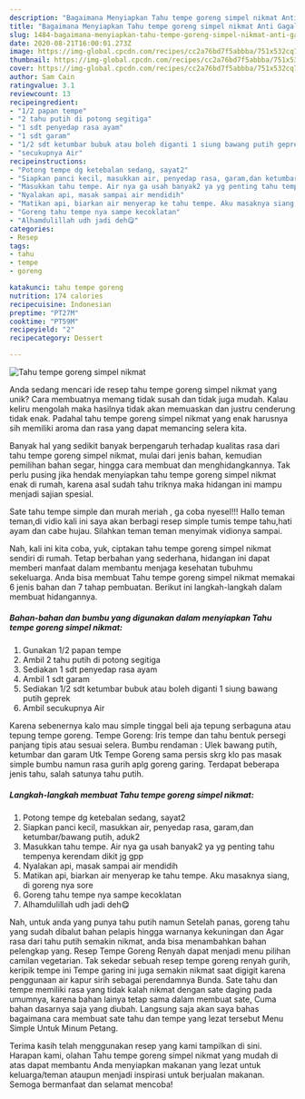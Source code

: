 ```yaml
---
description: "Bagaimana Menyiapkan Tahu tempe goreng simpel nikmat Anti Gagal"
title: "Bagaimana Menyiapkan Tahu tempe goreng simpel nikmat Anti Gagal"
slug: 1484-bagaimana-menyiapkan-tahu-tempe-goreng-simpel-nikmat-anti-gagal
date: 2020-08-21T16:00:01.273Z
image: https://img-global.cpcdn.com/recipes/cc2a76bd7f5abbba/751x532cq70/tahu-tempe-goreng-simpel-nikmat-foto-resep-utama.jpg
thumbnail: https://img-global.cpcdn.com/recipes/cc2a76bd7f5abbba/751x532cq70/tahu-tempe-goreng-simpel-nikmat-foto-resep-utama.jpg
cover: https://img-global.cpcdn.com/recipes/cc2a76bd7f5abbba/751x532cq70/tahu-tempe-goreng-simpel-nikmat-foto-resep-utama.jpg
author: Sam Cain
ratingvalue: 3.1
reviewcount: 13
recipeingredient:
- "1/2 papan tempe"
- "2 tahu putih di potong segitiga"
- "1 sdt penyedap rasa ayam"
- "1 sdt garam"
- "1/2 sdt ketumbar bubuk atau boleh diganti 1 siung bawang putih geprek"
- "secukupnya Air"
recipeinstructions:
- "Potong tempe dg ketebalan sedang, sayat2"
- "Siapkan panci kecil, masukkan air, penyedap rasa, garam,dan ketumbar/bawang putih, aduk2"
- "Masukkan tahu tempe. Air nya ga usah banyak2 ya yg penting tahu tempenya kerendam dikit jg gpp"
- "Nyalakan api, masak sampai air mendidih"
- "Matikan api, biarkan air menyerap ke tahu tempe. Aku masaknya siang, di goreng nya sore"
- "Goreng tahu tempe nya sampe kecoklatan"
- "Alhamdulillah udh jadi deh😋"
categories:
- Resep
tags:
- tahu
- tempe
- goreng

katakunci: tahu tempe goreng 
nutrition: 174 calories
recipecuisine: Indonesian
preptime: "PT27M"
cooktime: "PT59M"
recipeyield: "2"
recipecategory: Dessert

---
```



![Tahu tempe goreng simpel nikmat](https://img-global.cpcdn.com/recipes/cc2a76bd7f5abbba/751x532cq70/tahu-tempe-goreng-simpel-nikmat-foto-resep-utama.jpg)

Anda sedang mencari ide resep tahu tempe goreng simpel nikmat yang unik? Cara membuatnya memang tidak susah dan tidak juga mudah. Kalau keliru mengolah maka hasilnya tidak akan memuaskan dan justru cenderung tidak enak. Padahal tahu tempe goreng simpel nikmat yang enak harusnya sih memiliki aroma dan rasa yang dapat memancing selera kita.

Banyak hal yang sedikit banyak berpengaruh terhadap kualitas rasa dari tahu tempe goreng simpel nikmat, mulai dari jenis bahan, kemudian pemilihan bahan segar, hingga cara membuat dan menghidangkannya. Tak perlu pusing jika hendak menyiapkan tahu tempe goreng simpel nikmat enak di rumah, karena asal sudah tahu triknya maka hidangan ini mampu menjadi sajian spesial.

Sate tahu tempe simple dan murah meriah , ga coba nyesel!!! Hallo teman teman,di vidio kali ini saya akan berbagi resep simple tumis tempe tahu,hati ayam dan cabe hujau. Silahkan teman teman menyimak vidionya sampai.


Nah, kali ini kita coba, yuk, ciptakan tahu tempe goreng simpel nikmat sendiri di rumah. Tetap berbahan yang sederhana, hidangan ini dapat memberi manfaat dalam membantu menjaga kesehatan tubuhmu sekeluarga. Anda bisa membuat Tahu tempe goreng simpel nikmat memakai 6 jenis bahan dan 7 tahap pembuatan. Berikut ini langkah-langkah dalam membuat hidangannya.

<!--inarticleads1-->

##### Bahan-bahan dan bumbu yang digunakan dalam menyiapkan Tahu tempe goreng simpel nikmat:

1. Gunakan 1/2 papan tempe
1. Ambil 2 tahu putih di potong segitiga
1. Sediakan 1 sdt penyedap rasa ayam
1. Ambil 1 sdt garam
1. Sediakan 1/2 sdt ketumbar bubuk atau boleh diganti 1 siung bawang putih geprek
1. Ambil secukupnya Air


Karena sebenernya kalo mau simple tinggal beli aja tepung serbaguna atau tepung tempe goreng. Tempe Goreng: Iris tempe dan tahu bentuk persegi panjang tipis atau sesuai selera. Bumbu rendaman : Ulek bawang putih, ketumbar dan garam Utk Tempe Goreng sama persis skrg klo pas masak simple bumbu namun rasa gurih aplg goreng garing. Terdapat beberapa jenis tahu, salah satunya tahu putih. 

<!--inarticleads2-->

##### Langkah-langkah membuat Tahu tempe goreng simpel nikmat:

1. Potong tempe dg ketebalan sedang, sayat2
1. Siapkan panci kecil, masukkan air, penyedap rasa, garam,dan ketumbar/bawang putih, aduk2
1. Masukkan tahu tempe. Air nya ga usah banyak2 ya yg penting tahu tempenya kerendam dikit jg gpp
1. Nyalakan api, masak sampai air mendidih
1. Matikan api, biarkan air menyerap ke tahu tempe. Aku masaknya siang, di goreng nya sore
1. Goreng tahu tempe nya sampe kecoklatan
1. Alhamdulillah udh jadi deh😋


Nah, untuk anda yang punya tahu putih namun Setelah panas, goreng tahu yang sudah dibalut bahan pelapis hingga warnanya kekuningan dan Agar rasa dari tahu putih semakin nikmat, anda bisa menambahkan bahan pelengkap yang. Resep Tempe Goreng Renyah dapat menjadi menu pilihan camilan vegetarian. Tak sekedar sebuah resep tempe goreng renyah gurih, keripik tempe ini Tempe garing ini juga semakin nikmat saat digigit karena penggunaan air kapur sirih sebagai perendamnya Bunda. Sate tahu dan tempe memiliki rasa yang tidak kalah nikmat dengan sate daging pada umumnya, karena bahan lainya tetap sama dalam membuat sate, Cuma bahan dasarnya saja yang diubah. Langsung saja akan saya bahas bagaimana cara membuat sate tahu dan tempe yang lezat tersebut Menu Simple Untuk Minum Petang. 

Terima kasih telah menggunakan resep yang kami tampilkan di sini. Harapan kami, olahan Tahu tempe goreng simpel nikmat yang mudah di atas dapat membantu Anda menyiapkan makanan yang lezat untuk keluarga/teman ataupun menjadi inspirasi untuk berjualan makanan. Semoga bermanfaat dan selamat mencoba!
